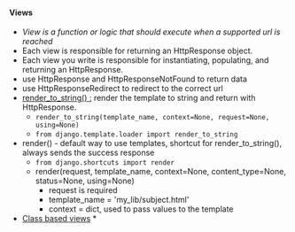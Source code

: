 

#### Views
* *View is a function or logic that should execute when a supported url is reached*
* Each view is responsible for returning an HttpResponse object.
* Each view you write is responsible for instantiating, populating, and returning an HttpResponse.
* use HttpResponse and HttpResponseNotFound to return data
* use HttpResponseRedirect to redirect to the correct url
* [render_to_string() :](https://docs.djangoproject.com/en/3.2/topics/templates/#django.template.loader.render_to_string) render the template to string and return with HttpResponse.
  * `render_to_string(template_name, context=None, request=None, using=None)`
  * `from django.template.loader import render_to_string`
* render() - default way to use templates, shortcut for render_to_string(), always sends the success response
  * `from django.shortcuts import render`
  * render(request, template_name, context=None, content_type=None, status=None, using=None)
    * request is required
    * template_name = 'my_lib/subject.html'
    * context = dict, used to pass values to the template
* [Class based views](https://docs.djangoproject.com/en/3.2/topics/class-based-views/)
  * 



